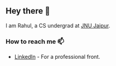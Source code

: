 ## Hey there 👋

I am Rahul, a CS undergrad at [JNU Jaipur](https://www.jnujaipur.ac.in/).

###  How to reach me 📫
- [LinkedIn](https://www.linkedin.com/in/rauhlgothwal/) - For a professional front.
